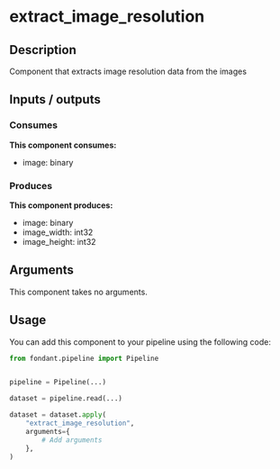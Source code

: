 # extract_image_resolution

<a id="extract_image_resolution#description"></a>
## Description
Component that extracts image resolution data from the images

<a id="extract_image_resolution#inputs_outputs"></a>
## Inputs / outputs 

<a id="extract_image_resolution#consumes"></a>
### Consumes 
**This component consumes:**

- image: binary




<a id="extract_image_resolution#produces"></a>  
### Produces 
**This component produces:**

- image: binary
- image_width: int32
- image_height: int32



<a id="extract_image_resolution#arguments"></a>
## Arguments

This component takes no arguments.

<a id="extract_image_resolution#usage"></a>
## Usage 

You can add this component to your pipeline using the following code:

```python
from fondant.pipeline import Pipeline


pipeline = Pipeline(...)

dataset = pipeline.read(...)

dataset = dataset.apply(
    "extract_image_resolution",
    arguments={
        # Add arguments
    },
)
```

